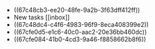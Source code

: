 - ((67c48cb3-ee20-48fe-9a2b-3f63dff412ff))
- New tasks [[inbox]]
- ((67c48dc4-c4f6-4983-96f9-8eca408399e2))
- ((67cfe0d5-e1c6-40c0-aac2-20e36bb460dc))
- ((67cfe084-41b0-4cd3-9a46-f8858662b8f6))
